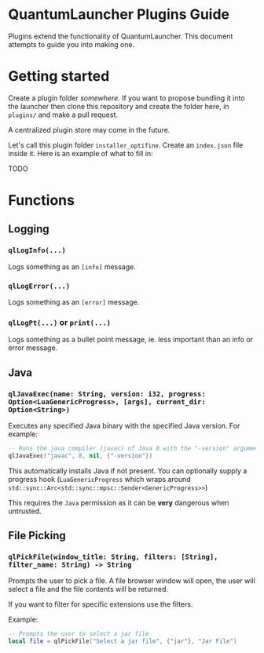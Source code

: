 # QuantumLauncher Plugins Guide

Plugins extend the functionality of QuantumLauncher.
This document attempts to guide you into making one.

# Getting started

Create a plugin folder *somewhere*. If you want to propose
bundling it into the launcher then clone this repository
and create the folder here, in `plugins/` and make a pull request.

A centralized plugin store may come in the future.

Let's call this plugin folder `installer_optifine`. Create an `index.json`
file inside it. Here is an example of what to fill in:

TODO

# Functions

## Logging

### `qlLogInfo(...)`
Logs something as an `[info]` message.

### `qlLogError(...)`
Logs something as an `[error]` message.

### `qlLogPt(...)` or `print(...)`
Logs something as a bullet point message, ie.
less important than an info or error message.

## Java

### `qlJavaExec(name: String, version: i32, progress: Option<LuaGenericProgress>, [args], current_dir: Option<String>)`
Executes any specified Java binary with the specified Java version.
For example:

```lua
-- Runs the java compiler (javac) of Java 8 with the "-version" argument
qlJavaExec("javac", 8, nil, {"-version"})
```

This automatically installs Java if not present. You can optionally supply a progress hook
(`LuaGenericProgress` which wraps around `std::sync::Arc<std::sync::mpsc::Sender<GenericProgress>>`)

This requires the `Java` permission as it can be **very** dangerous when untrusted.

## File Picking

### `qlPickFile(window_title: String, filters: [String], filter_name: String) -> String`
Prompts the user to pick a file. A file browser window will open,
the user will select a file and the file contents will be returned.

If you want to filter for specific extensions use the filters.

Example:
```lua
-- Prompts the user to select a jar file
local file = qlPickFile("Select a jar file", {"jar"}, "Jar File")
```

